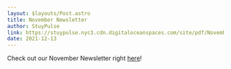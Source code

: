 ```yaml
---
layout: $layouts/Post.astro
title: November Newsletter
author: StuyPulse
link: https://stuypulse.nyc3.cdn.digitaloceanspaces.com/site/pdf/November%20Newsletter%202021.pdf
date: 2021-12-13
---
```

Check out our November Newsletter right [here](https://stuypulse.nyc3.cdn.digitaloceanspaces.com/site/pdf/November%20Newsletter%202021.pdf)!
